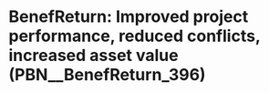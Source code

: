 # BenefReturn: __Improved project performance, reduced conflicts, increased asset value__ (PBN__BenefReturn_396)

